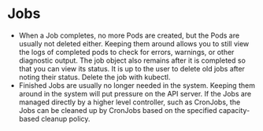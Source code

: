 # Jobs

* When a Job completes, no more Pods are created, but the Pods are usually not deleted either. 
  Keeping them around allows you to still view the logs of completed pods to check for errors, warnings, 
  or other diagnostic output. The job object also remains after it is completed so that you can view its 
  status. It is up to the user to delete old jobs after noting their status. Delete the job with kubectl.
* Finished Jobs are usually no longer needed in the system. Keeping them around in the system will put 
  pressure on the API server. If the Jobs are managed directly by a higher level controller, such as CronJobs, 
  the Jobs can be cleaned up by CronJobs based on the specified capacity-based cleanup policy.


